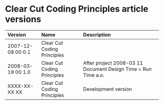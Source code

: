 ﻿Clear Cut Coding Principles article versions
============================================

|Version|Name|Description|
| :- | :- | :- |
|2007-12-08 00  0.1|Clear Cut Coding Principles||
|2008-03-19 00  1.0|Clear Cut Coding Principles|After project  2008-03 11  Document Design Time = Run Time a.o.|
|XXXX-XX-XX XX|Clear Cut Coding Principles|Development version|

